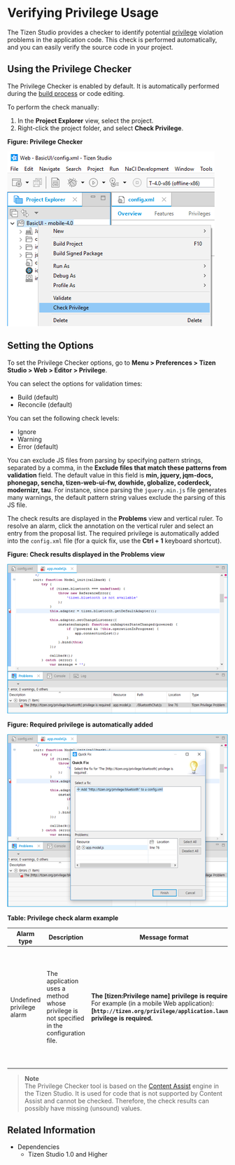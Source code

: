 # Verifying Privilege Usage

The Tizen Studio provides a checker to identify potential [privilege](../../web/tutorials/sec-privileges.md) violation problems in the application code. This check is performed automatically, and you can easily verify the source code in your project.

<a name="use"></a>
## Using the Privilege Checker

The Privilege Checker is enabled by default. It is automatically performed during the [build process](../../web/tutorials/process/app-dev-process.md#build) or code editing.

To perform the check manually:

1. In the **Project Explorer** view, select the project.
2. Right-click the project folder, and select **Check Privilege**.

**Figure: Privilege Checker**

![Privilege Checker](./media/privilege_checker.png)

<a name="set"></a>
## Setting the Options

To set the Privilege Checker options, go to **Menu > Preferences > Tizen Studio > Web > Editor > Privilege**.

You can select the options for validation times:

- Build (default)
- Reconcile (default)

You can set the following check levels:

- Ignore
- Warning
- Error (default)

You can exclude JS files from parsing by specifying pattern strings, separated by a comma, in the **Exclude files that match these patterns from validation** field. The default value in this field is **min, jquery, jqm-docs, phonegap, sencha, tizen-web-ui-fw, dowhide, globalize, coderdeck, modernizr, tau**. For instance, since parsing the `jquery.min.js` file generates many warnings, the default pattern string values exclude the parsing of this JS file.

The check results are displayed in the **Problems** view and vertical ruler. To resolve an alarm, click the annotation on the vertical ruler and select an entry from the proposal list. The required privilege is automatically added into the `config.xml` file (for a quick fix, use the **Ctrl + 1** keyboard shortcut).

**Figure: Check results displayed in the Problems view**

![Check results displayed in the Problems view](./media/privilege_checker_result.png)

**Figure: Required privilege is automatically added**

![Required privilege is automatically added](./media/privilege_checker_add.png)

**Table: Privilege check alarm example**

| Alarm type                | Description                              | Message format                           | Required actions                         |
|-------------------------|----------------------------------------|----------------------------------------|----------------------------------------|
| Undefined privilege alarm | The application uses a method whose privilege is not specified in the configuration file. | **The [tizen:Privilege name] privilege is required.** <br />For example (in a mobile Web application):<br />**[`http://tizen.org/privilege/application.launch`] privilege is required.** | Assign the privilege in the configuration file in the Tizen Studio. Privilege violation is a strong reason for the rejection of an application in the certification process. |

> **Note**  
> The Privilege Checker tool is based on the [Content Assist](content-assist.md) engine in the Tizen Studio. It is used for code that is not supported by Content Assist and cannot be checked. Therefore, the check results can possibly have missing (unsound) values.

## Related Information
* Dependencies
  - Tizen Studio 1.0 and Higher
